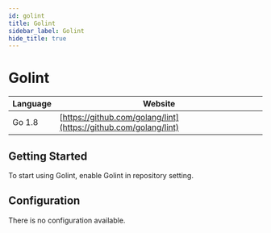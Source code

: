 ```yaml
---
id: golint
title: Golint
sidebar_label: Golint
hide_title: true
---
```


# Golint

| Language | Website |
| -------- | -------- |
| Go 1.8 | [https://github.com/golang/lint](https://github.com/golang/lint) |

## Getting Started

To start using Golint, enable Golint in repository setting.

## Configuration

There is no configuration available.

